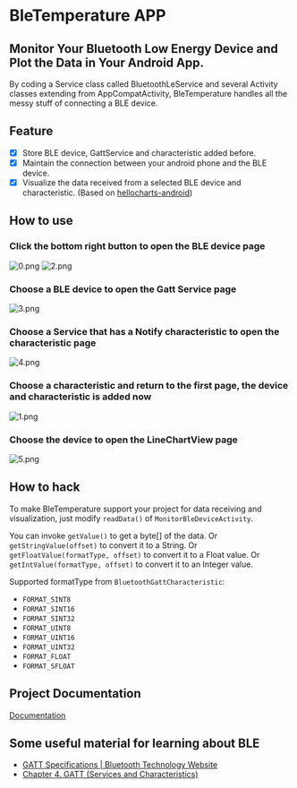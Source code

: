 # BleTemperature APP

Monitor Your Bluetooth Low Energy Device and Plot the Data in Your Android App.
----

By coding a Service class called BluetoothLeService and several Activity classes extending from AppCompatActivity, BleTemperature handles all the messy stuff of connecting a BLE device. 

## Feature

* [x] Store BLE device, GattService and characteristic added before.
* [x] Maintain the connection between your android phone and the BLE device.
* [x] Visualize the data received from a selected BLE device and characteristic. (Based on [hellocharts-android](https://github.com/lecho/hellocharts-android))

## How to use

### Click the bottom right button to open the BLE device page

![0.png](./tutorial/0.png)
![2.png](./tutorial/2.png)

### Choose a BLE device to open the Gatt Service page

![3.png](./tutorial/3.png)

### Choose a Service that has a Notify characteristic to open the characteristic page

![4.png](./tutorial/4.png)

### Choose a characteristic and return to the first page, the device and characteristic is added now

![1.png](./tutorial/1.png)

### Choose the device to open the LineChartView page

![5.png](./tutorial/5.png)

## How to hack

To make BleTemperature support your project for data receiving and visualization, just modify ```readData()``` of ```MonitorBleDeviceActivity```.

You can invoke ```getValue()``` to get a byte[] of the data. 
Or ```getStringValue(offset)``` to convert it to a String. 
Or ```getFloatValue(formatType, offset)``` to convert it to a Float value. 
Or ```getIntValue(formatType, offset)``` to convert it to an Integer value.

Supported formatType from ```BluetoothGattCharacteristic```:

- ```FORMAT_SINT8```
- ```FORMAT_SINT16```
- ```FORMAT_SINT32```
- ```FORMAT_UINT8```
- ```FORMAT_UINT16```
- ```FORMAT_UINT32```
- ```FORMAT_FLOAT```
- ```FORMAT_SFLOAT```

## Project Documentation

[Documentation](https://daizhirui.github.io/BleTemperature/)
## Some useful material for learning about BLE

* [GATT Specifications | Bluetooth Technology Website](https://www.bluetooth.com/specifications/gatt/)
* [Chapter 4. GATT (Services and Characteristics)](https://www.oreilly.com/library/view/getting-started-with/9781491900550/ch04.html)

